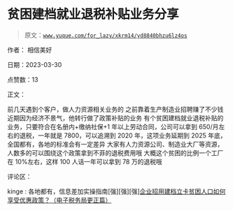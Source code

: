 # 贫困建档就业退税补贴业务分享

> 原文：[`www.yuque.com/for_lazy/xkrm14/yd8840bhzu6lz4os`](https://www.yuque.com/for_lazy/xkrm14/yd8840bhzu6lz4os)

作者： 相信美好

日期：2023-03-30

点赞数：13

正文：

前几天遇到个客户，做人力资源相关业务的 之前靠着生产制造业招聘赚了不少钱 近期因为经济不景气，他转行做了政策补贴的业务 有个贫困建档就业退税补贴的业务，只要符合在名册内+缴纳社保+1 年以上劳动合同，公司可以拿到 650/月左右的退税，一年就是 7800，可以追溯到 2020 年，这项业务延期到 2025 年底，全国都有，各地的标准会有一定差异 大家有人力资源公司、制造业大厂等资源，人数多的可以围绕这个政策拿到不菲的退税费用哦 大概这个贫困的比例一个工厂在 10%左右，这样 100 人话一年可以拿到 78 万的退税哦

评论区：

kinge : 各地都有，信息差加实操指南[强][强][强][企业招用建档立卡贫困人口如何享受优惠政策？（电子税务局更正篇）](https://mp.weixin.qq.com/s/FELZapZ1K-GUynqgHjbOPQ)


